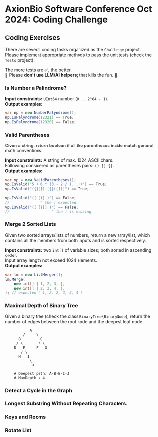 ﻿# AxionBio Software Conference Oct 2024: Coding Challenge


## Coding Exercises

There are several coding tasks organized as the `Challenge` project.  
Please implement appropriate methods to pass the unit tests (check the `Tests` project).

The more tests are ✅, the better.  
🤖 Please **don't use LLM/AI helpers;** that kills the fun. 🤖 


### Is Number a Palindrome?  

**Input constraints:** `UInt64` number (`0 .. 2^64 - 1`).  
**Output examples:**

```csharp
var np = new NumberPalyndrome();
np.IsPalyndrome(12321) == True;
np.IsPalyndrome(12320) == False;
```


### Valid Parentheses

Given a string, return boolean if all the parentheses inside match general math conventions.

**Input constraints:** A string of max. 1024 ASCII chars.  
Following considered as parentheses pairs: `() [] {}`.  
**Output examples:**

```csharp
var vp = new ValidParentheses();
vp.IsValid("5 + 6 * (3 - 2 / (...))") == True;
vp.IsValid("({}[]) [{}([])]") == True;

vp.IsValid("(( [)] )") == False;
//              ^ the ] expected
vp.IsValid("(( {}[] )") == False;
//                   ^ the ) is missing
```


### Merge 2 Sorted Lists

Given two sorted arrays/lists of numbers, return a new array/list,
which contains all the members from both inputs and is sorted respectively.

**Input constraints:** two `int[]` of variable sizes; both sorted in ascending order.  
Input array length not exceed 1024 elements.   
**Output examples:**

```csharp
var lm = new ListMerger();
lm.Merge(
    new int[] { 1, 2, 3, },
    new int[] { 2, 3, 4, },
); // expected [ 1, 2, 2, 3, 3, 4 ]
```



### Maximal Depth of Binary Tree

Given a binary tree (check the class `BinaryTree\BinaryNode`),
return the number of edges between the root node and the deepest leaf node.

```
           A
        /     \
      B         C
     / \       / \
    D   E     F   G
       / \
      H   I
           \
            J

    # Deepest path: A-B-E-I-J
    # MaxDepth = 4
```


### Detect a Cycle in the Graph



### Longest Substring Without Repeating Characters.



### Keys and Rooms



### Rotate List
